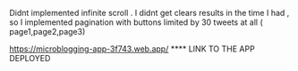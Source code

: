 Didnt implemented infinite scroll . I didnt get clears results in the time I had , so I implemented pagination with buttons limited by 30 tweets at all ( page1,page2,page3)


https://microblogging-app-3f743.web.app/         **** LINK TO THE APP DEPLOYED
